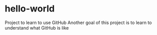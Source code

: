 # hello-world
Project to learn to use GitHub
Another goal of this project is to learn to understand what GitHub is like
